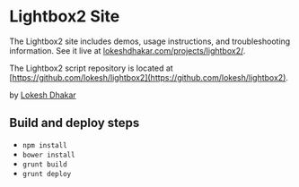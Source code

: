 # Lightbox2 Site

The Lightbox2 site includes demos, usage instructions, and troubleshooting information. See it live at [lokeshdhakar.com/projects/lightbox2/](http://lokeshdhakar.com/projects/lightbox2/).

The Lightbox2 script repository is located at [https://github.com/lokesh/lightbox2](https://github.com/lokesh/lightbox2).

by [Lokesh Dhakar](http://www.lokeshdhakar.com)

## Build and deploy steps

- ```npm install```
- ```bower install```
- ```grunt build```
- ```grunt deploy```
